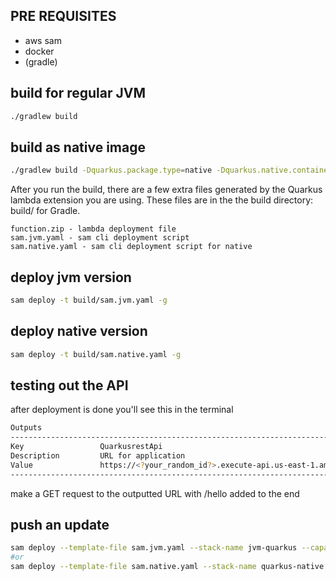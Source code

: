 ## PRE REQUISITES
- aws sam
- docker 
- (gradle)

## build for regular JVM
```bash
./gradlew build
```

## build as native image
```bash
./gradlew build -Dquarkus.package.type=native -Dquarkus.native.container-build=true
```

After you run the build, there are a few extra files generated by the Quarkus lambda extension you are using. These files are in the the build directory: build/ for Gradle.

    function.zip - lambda deployment file
    sam.jvm.yaml - sam cli deployment script
    sam.native.yaml - sam cli deployment script for native


## deploy jvm version
```bash
sam deploy -t build/sam.jvm.yaml -g
```

## deploy native version
```bash
sam deploy -t build/sam.native.yaml -g
```

## testing out the API
after deployment is done you'll see this in the terminal
```bash
Outputs                                                                                                        
------------------------------------------------------------------------------------------
Key                 QuarkusrestApi                                                                                 
Description         URL for application                                                                            
Value               https://<?your_random_id?>.execute-api.us-east-1.amazonaws.com/                                        
------------------------------------------------------------------------------------------
```

make a GET request to the outputted URL with /hello added to the end

## push an update
```bash
sam deploy --template-file sam.jvm.yaml --stack-name jvm-quarkus --capabilities CAPABILITY_IAM
#or
sam deploy --template-file sam.native.yaml --stack-name quarkus-native --capabilities CAPABILITY_IAM
```
